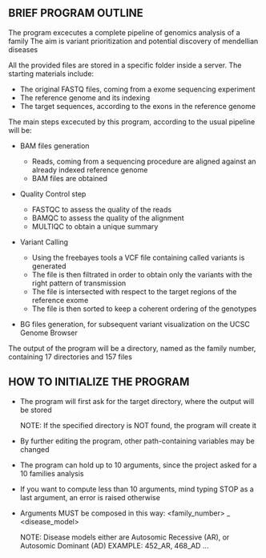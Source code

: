 ﻿## BRIEF PROGRAM OUTLINE

The program excecutes a complete pipeline of genomics analysis of a family 
The aim is variant prioritization and potential discovery of mendellian diseases

All the provided files are stored in a specific folder inside a server. The starting materials include:

- The original FASTQ files, coming from a exome sequencing experiment
- The reference genome and its indexing
- The target sequences, according to the exons in the reference genome

The main steps excecuted by this program, according to the usual pipeline will be:

- BAM files generation
  - Reads, coming from a sequencing procedure are aligned against an already indexed reference genome
  - BAM files are obtained

- Quality Control step
  - FASTQC to assess the quality of the reads
  - BAMQC to assess the quality of the alignment
  - MULTIQC to obtain a unique summary

- Variant Calling
  - Using the freebayes tools a VCF file containing called variants is generated
  - The file is then filtrated in order to obtain only the variants with the right pattern of transmission
  - The file is intersected with respect to the target regions of the reference exome
  - The file is then sorted to keep a coherent ordering of the genotypes
 
- BG files generation, for subsequent variant visualization on the UCSC Genome Browser

The output of the program will be a directory, named as the family number, containing 17 directories and 157 files 

## HOW TO INITIALIZE THE PROGRAM


- The program will first ask for the target directory, where the output will be stored
  
  NOTE: If the specified directory is NOT found, the program will create it
  
- By further editing the program, other path-containing variables may be changed  
- The program can hold up to 10 arguments, since the project asked for a 10 families analysis
- If you want to compute less than 10 arguments, mind typing STOP as a last argument, an error is raised otherwise

- Arguments MUST be composed in this way: <family_number> _ <disease_model> 
  
  NOTE: Disease models either are Autosomic Recessive (AR), or Autosomic Dominant (AD)
  EXAMPLE: 452_AR, 468_AD ...
